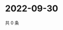 # 2022-09-30

共 0 条

<!-- BEGIN WEIBO -->
<!-- 最后更新时间 Fri Sep 30 2022 17:16:59 GMT+0800 (China Standard Time) -->

<!-- END WEIBO -->
